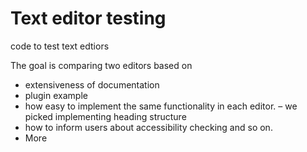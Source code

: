 # Text editor testing
code to test text edtiors

The goal is comparing two editors based on 
 
- extensiveness of documentation 
- plugin example
- how easy to implement the same functionality in each editor. – we picked implementing heading structure
- how to inform users about accessibility checking and so on.
- More
